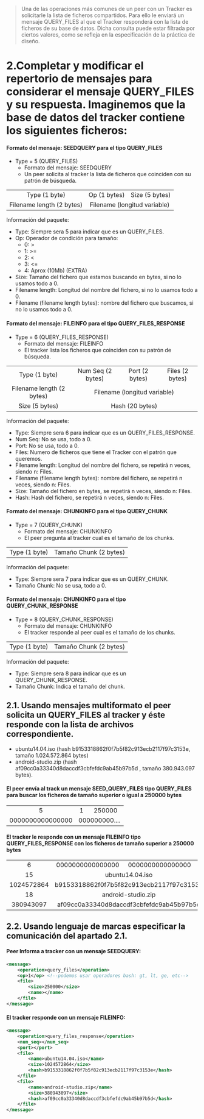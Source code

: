
> Una de las operaciones más comunes de un peer con un Tracker es solicitarle la lista de ficheros compartidos. Para ello le enviará un mensaje QUERY_FILES al que el Tracker responderá con la lista de ficheros de su base de datos. Dicha consulta puede estar filtrada por ciertos valores, como se refleja en la especificación de la práctica de diseño.

# 2.Completar y modificar el repertorio de mensajes para considerar el mensaje QUERY_FILES y su respuesta. Imaginemos que la base de datos del tracker contiene los siguientes ficheros:


#### Formato del mensaje: SEEDQUERY para el tipo QUERY_FILES

- Type = 5 (QUERY_FILES)
    - Formato del mensaje: SEEDQUERY
    - Un peer solicita al tracker la lista de ficheros que coinciden con su patrón de búsqueda.


<table>
    <tr align="center">
        <td>Type (1 byte)</td>
		<td>Op (1 bytes)</td>
        <td>Size (5 bytes)</td>
    </tr>
    <tr align="center">
        <td>Filename length (2 bytes)</td>
        <td colspan="2">Filename (longitud variable)</td>
    </tr>
</table>


Información del paquete:

- Type: Siempre sera 5 para indicar que es un QUERY_FILES.
- Op: Operador de condición para tamaño:
	- 0: >
	- 1: >=
	- 2: <
	- 3: <=
	- 4: Aprox (10Mb) (EXTRA)
- Size: Tamaño del fichero que estamos buscando en bytes, si no lo usamos todo a 0.
- Filename length: Longitud del nombre del fichero, si no lo usamos todo a 0.
- Filename (filename length bytes): nombre del fichero que buscamos, si no lo usamos todo a 0.



#### Formato del mensaje: FILEINFO para el tipo QUERY_FILES_RESPONSE

- Type = 6 (QUERY_FILES_RESPONSE)
    - Formato del mensaje: FILEINFO
    - El tracker lista los ficheros que coinciden con su patrón de búsqueda.

<table>
    <tr align="center">
        <td>Type (1 byte)</td>
        <td>Num Seq (2 bytes)</td>
        <td>Port (2 bytes)</td>
        <td>Files (2 bytes)</td>
    </tr>
    <tr align="center">
        <td>Filename length (2 bytes)</td>
        <td colspan="3">Filename (longitud variable)</td>
    </tr>
    <tr align="center">
        <td>Size (5 bytes)</td>
        <td colspan="3">Hash (20 bytes)</td>
    </tr>
</table>

Información del paquete:

- Type: Siempre sera 6 para indicar que es un QUERY_FILES_RESPONSE.
- Num Seq: No se usa, todo a 0.
- Port: No se usa, todo a 0.
- Files: Numero de ficheros que tiene el Tracker con el patrón que queremos.
- Filename length: Longitud del nombre del fichero, se repetirá n veces, siendo n: Files.
- Filename (filename length bytes): nombre del fichero, se repetirá n veces, siendo n: Files.
- Size: Tamaño del fichero en bytes, se repetirá n veces, siendo n: Files.
- Hash: Hash del fichero, se repetirá n veces, siendo n: Files.




#### Formato del mensaje: CHUNKINFO para el tipo QUERY_CHUNK

- Type = 7 (QUERY_CHUNK)
    - Formato del mensaje: CHUNKINFO
    - El peer pregunta al tracker cual es el tamaño de los chunks.

<table>
    <tr align="center">
        <td>Type (1 byte)</td>
        <td>Tamaño Chunk (2 bytes)</td>
    </tr>
</table>

Información del paquete:

- Type: Siempre sera 7 para indicar que es un QUERY_CHUNK.
- Tamaño Chunk: No se usa, todo a 0.




#### Formato del mensaje: CHUNKINFO para el tipo QUERY_CHUNK_RESPONSE

- Type = 8 (QUERY_CHUNK_RESPONSE)
    - Formato del mensaje: CHUNKINFO
    - El tracker responde al peer cual es el tamaño de los chunks.

<table>
    <tr align="center">
        <td>Type (1 byte)</td>
        <td>Tamaño Chunk (2 bytes)</td>
    </tr>
</table>

Información del paquete:

- Type: Siempre sera 8 para indicar que es un QUERY_CHUNK_RESPONSE.
- Tamaño Chunk: Indica el tamaño del chunk.



## 2.1. Usando mensajes multiformato el peer solicita un QUERY_FILES al tracker y éste responde con la lista de archivos correspondiente.

- ubuntu14.04.iso (hash b9153318862f0f7b5f82c913ecb2117f97c3153e, tamaño 1.024.572.864 bytes)
- android-studio.zip (hash af09cc0a33340d8daccdf3cbfefdc9ab45b97b5d , tamaño 380.943.097 bytes).


#### El peer envía al track un mensaje SEED_QUERY_FILES tipo QUERY_FILES para buscar los ficheros de tamaño superior o igual a 250000 bytes

<table>
    <tr align="center">
        <td>5</td>
		<td>1</td>
        <td>250000</td>
    </tr>
    <tr align="center">
        <td>0000000000000000</td>
        <td colspan="2">000000000....</td>
    </tr>
</table>



#### El tracker le responde con un mensaje FILEINFO tipo QUERY_FILES_RESPONSE con los ficheros de tamaño superior a 250000 bytes


<table>
    <tr align="center">
        <td>6</td>
        <td>0000000000000000</td>
        <td>0000000000000000</td>
        <td>2</td>
    </tr>
    <tr align="center">
        <td>15</td>
        <td colspan="3">ubuntu14.04.iso</td>
    </tr>
    <tr align="center">
        <td>1024572864</td>
        <td colspan="3">b9153318862f0f7b5f82c913ecb2117f97c3153e</td>
    </tr>
    <tr align="center">
        <td>18</td>
        <td colspan="3">android-studio.zip</td>
    </tr>
    <tr align="center">
        <td>380943097</td>
        <td colspan="3">af09cc0a33340d8daccdf3cbfefdc9ab45b97b5d</td>
    </tr>
</table>



## 2.2. Usando lenguaje de marcas especificar la comunicación del apartado 2.1.


#### Peer Informa a tracker con un mensaje SEEDQUERY:


```xml
<message>
	<operation>query_files</operation>
	<op>1</op> <!--podemos usar operadores bash: gt, lt, ge, etc-->
	<file>
        <size>250000</size>
		<name></name>
    </file>
</message>
```


#### El tracker responde con un mensaje FILEINFO:

```xml
<message>
	<operation>query_files_response</operation>
	<num_seq></num_seq>
	<port></port>
	<file>
		<name>ubuntu14.04.iso</name>
		<size>1024572864</size>
		<hash>b9153318862f0f7b5f82c913ecb2117f97c3153e</hash>
	</file>
	<file>
		<name>android-studio.zip</name>
		<size>380943097</size>
		<hash>af09cc0a33340d8daccdf3cbfefdc9ab45b97b5d</hash>
	</file>
</message>
```

